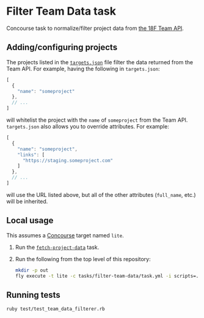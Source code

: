 # Filter Team Data task

Concourse task to normalize/filter project data from [the 18F Team API](https://team-api.18f.gov/public/api/).

## Adding/configuring projects

The projects listed in the [`targets.json`](../../config/targets.json) file filter the data returned from the Team API. For example, having the following in `targets.json`:

```javascript
[
  {
    "name": "someproject"
  },
  // ...
]
```

will whitelist the project with the `name` of `someproject` from the Team API. `targets.json` also allows you to override attributes. For example:

```javascript
[
  {
    "name": "someproject",
    "links": [
      "https://staging.someproject.com"
    ]
  },
  // ...
]
```

will use the URL listed above, but all of the other attributes (`full_name`, etc.) will be inherited.

## Local usage

This assumes a [Concourse](http://concourse.ci/) target named `lite`.

1. Run the [`fetch-project-data`](../fetch-project-data.yml) task.
1. Run the following from the top level of this repository:

    ```bash
    mkdir -p out
    fly execute -t lite -c tasks/filter-team-data/task.yml -i scripts=. -i projects-json=tmp --output filtered-projects=out
    ```

## Running tests

```bash
ruby test/test_team_data_filterer.rb
```
